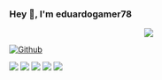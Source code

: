 ### Hey 👋, I'm eduardogamer78

<!-- Welcome Message Section -->
<p align="center">
<a alt="Eduardo Gamer Welcome Message" href="https://www.instagram.com/prdanielsaad/"><img src="https://readme-typing-svg.herokuapp.com?font=Fira+Code&weight=500&pause=1000&color=F7F7F7&center=true&vCenter=true&multiline=true&width=550&height=150&lines=%22Como+conhecer+a+Deus%22;%C3%89+como+a+luz+do+sol+que%2C+embora;n%C3%A3o+tenha+favoritos%2C+n%C3%A3o+pode;refletir-se+num+espelho+coberto;+de+p%C3%B3+com+a+mesma+luminosidade." /></a>
</p>

[![Github](https://img.shields.io/github/followers/eduardogamer78?label=Follow&style=social)](https://github.com/eduardogamer78)

![](https://github-profile-summary-cards.vercel.app/api/cards/profile-details?username=eduardogamer78&theme=github)
![](https://github-profile-summary-cards.vercel.app/api/cards/repos-per-language?username=eduardogamer78&theme=github)
![](https://github-profile-summary-cards.vercel.app/api/cards/most-commit-language?username=eduardogamer78&theme=github)
![](https://github-profile-summary-cards.vercel.app/api/cards/stats?username=eduardogamer78&theme=github)
![](https://github-profile-summary-cards.vercel.app/api/cards/productive-time?username=eduardogamer78&theme=github)

<!--
**eduardogamer78/eduardogamer78** is a ✨ _special_ ✨ repository because its `README.md` (this file) appears on your GitHub profile.

Here are some ideas to get you started:

- 🔭 I’m currently working on ...
- 🌱 I’m currently learning ...
- 👯 I’m looking to collaborate on ...
- 🤔 I’m looking for help with ...
- 💬 Ask me about ...
- 📫 How to reach me: ...
- 😄 Pronouns: ...
- ⚡ Fun fact: ...
-->
